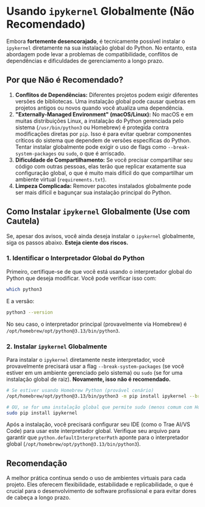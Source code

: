 # Usando `ipykernel` Globalmente (Não Recomendado)

Embora **fortemente desencorajado**, é tecnicamente possível instalar o `ipykernel` diretamente na sua instalação global do Python. No entanto, esta abordagem pode levar a problemas de compatibilidade, conflitos de dependências e dificuldades de gerenciamento a longo prazo.

## Por que Não é Recomendado?

1.  **Conflitos de Dependências:** Diferentes projetos podem exigir diferentes versões de bibliotecas. Uma instalação global pode causar quebras em projetos antigos ou novos quando você atualiza uma dependência.
2.  **"Externally-Managed Environment" (macOS/Linux):** No macOS e em muitas distribuições Linux, a instalação do Python gerenciada pelo sistema (`/usr/bin/python3` ou Homebrew) é protegida contra modificações diretas por `pip`. Isso é para evitar quebrar componentes críticos do sistema que dependem de versões específicas do Python. Tentar instalar globalmente pode exigir o uso de flags como `--break-system-packages` ou `sudo`, o que é arriscado.
3.  **Dificuldade de Compartilhamento:** Se você precisar compartilhar seu código com outras pessoas, elas terão que replicar exatamente sua configuração global, o que é muito mais difícil do que compartilhar um ambiente virtual (`requirements.txt`).
4.  **Limpeza Complicada:** Remover pacotes instalados globalmente pode ser mais difícil e bagunçar sua instalação principal do Python.

## Como Instalar `ipykernel` Globalmente (Use com Cautela)

Se, apesar dos avisos, você ainda deseja instalar o `ipykernel` globalmente, siga os passos abaixo. **Esteja ciente dos riscos.**

### 1. Identificar o Interpretador Global do Python

Primeiro, certifique-se de que você está usando o interpretador global do Python que deseja modificar. Você pode verificar isso com:

```bash
which python3
```

E a versão:

```bash
python3 --version
```

No seu caso, o interpretador principal (provavelmente via Homebrew) é `/opt/homebrew/opt/python@3.13/bin/python3`.

### 2. Instalar `ipykernel` Globalmente

Para instalar o `ipykernel` diretamente neste interpretador, você provavelmente precisará usar a flag `--break-system-packages` (se você estiver em um ambiente gerenciado pelo sistema) ou `sudo` (se for uma instalação global de raiz). **Novamente, isso não é recomendado.**

```bash
# Se estiver usando Homebrew Python (provável cenário)
/opt/homebrew/opt/python@3.13/bin/python3 -m pip install ipykernel --break-system-packages

# OU, se for uma instalação global que permite sudo (menos comum com Homebrew, mais comum com Python nativo do sistema sem as proteções mais recentes)
sudo pip install ipykernel
```

Após a instalação, você precisará configurar seu IDE (como o Trae AI/VS Code) para usar este interpretador global. Verifique seu arquivo <mcfile name="settings.json" path=".vscode/settings.json"></mcfile> para garantir que `python.defaultInterpreterPath` aponte para o interpretador global (`/opt/homebrew/opt/python@3.13/bin/python3`).

## Recomendação

A melhor prática continua sendo o uso de ambientes virtuais para cada projeto. Eles oferecem flexibilidade, estabilidade e replicabilidade, o que é crucial para o desenvolvimento de software profissional e para evitar dores de cabeça a longo prazo.